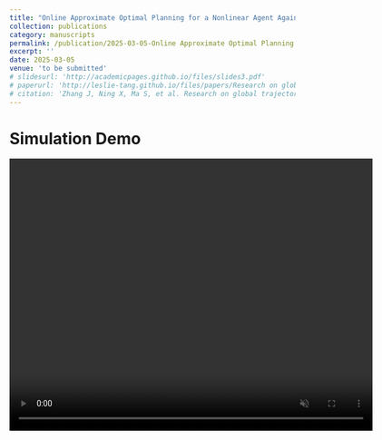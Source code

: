 ```yaml
---
title: "Online Approximate Optimal Planning for a Nonlinear Agent Against Multiple Attackers considering Limited Detection"
collection: publications
category: manuscripts
permalink: /publication/2025-03-05-Online Approximate Optimal Planning for a Nonlinear Agent Against Multiple Attackers considering Limited Detection
excerpt: ''
date: 2025-03-05
venue: 'to be submitted'
# slidesurl: 'http://academicpages.github.io/files/slides3.pdf'
# paperurl: 'http://leslie-tang.github.io/files/papers/Research on global trajectory planning for UAV based on the information interaction and aging mechanism Wolfpack algorithm.pdf'
# citation: 'Zhang J, Ning X, Ma S, et al. Research on global trajectory planning for UAV based on the information interaction and aging mechanism Wolfpack algorithm[J]. Expert Systems with Applications, 2025: 126867.'
---
```


# Simulation Demo
<video width="640" height="480" controls loop="" muted="" aotoplay="">
    <source src="https://github.com/Leslie-Tang/Leslie-Tang.github.io/raw/refs/heads/master/files/videos/Online%20Approximate%20Optimal%20Planning%20for%20a%20Nonlinear%20Agent%20Against%20Multiple%20Attackers%20considering%20Limited%20Detection/experiments.mp4">
</video>